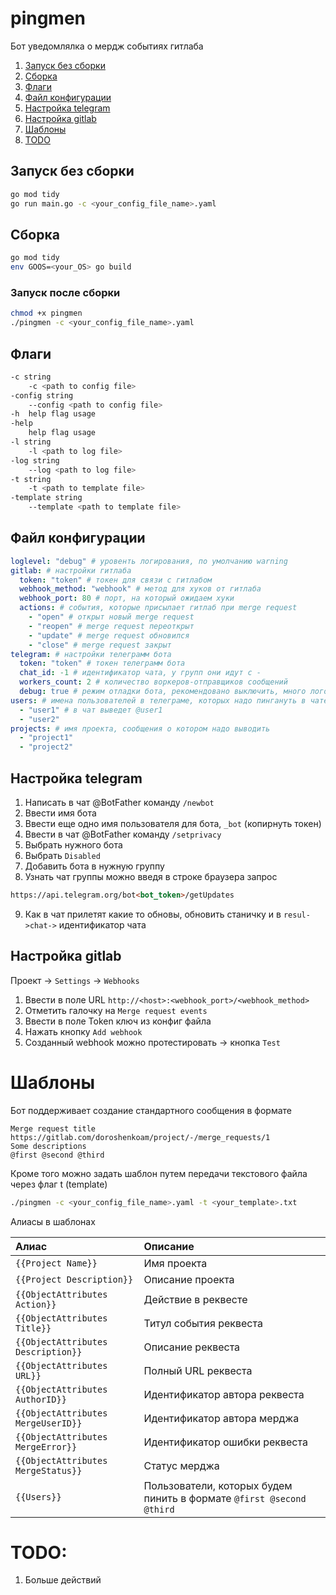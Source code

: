 # pingmen
Бот уведомлялка о мердж событиях гитлаба


1. [Запуск без сборки](#run)
2. [Сборка](#build)
3. [Флаги](#flags)
4. [Файл конфигурации](#cfgfile)
5. [Настройка telegram](#cfgtelegram)
6. [Настройка gitlab](#cfggitlab)
7. [Шаблоны](#template)
8. [TODO](#todo)

## Запуск без сборки <a name="run"></a>
```zsh
go mod tidy
go run main.go -c <your_config_file_name>.yaml
```

## Сборка <a name="build"></a>
```zsh
go mod tidy
env GOOS=<your_OS> go build 
```

### Запуск после сборки
```zsh
chmod +x pingmen
./pingmen -c <your_config_file_name>.yaml
```

## Флаги <a name="flags"></a>
```zsh
-c string
  	-c <path to config file>
-config string
  	--config <path to config file>
-h	help flag usage
-help
  	help flag usage
-l string
  	-l <path to log file>
-log string
  	--log <path to log file>
-t string
  	-t <path to template file>
-template string
  	--template <path to template file>
```

## Файл конфигурации <a name="cfgfile"></a>
```yaml
loglevel: "debug" # уровенть логирования, по умолчанию warning
gitlab: # настройки гитлаба
  token: "token" # токен для связи с гитлабом
  webhook_method: "webhook" # метод для хуков от гитлаба
  webhook_port: 80 # порт, на который ожидаем хуки
  actions: # события, которые присылает гитлаб при merge request
    - "open" # открыт новый merge request
    - "reopen" # merge request переоткрыт
    - "update" # merge request обновился
    - "close" # merge request закрыт
telegram: # настройки телеграмм бота
  token: "token" # токен телеграмм бота
  chat_id: -1 # идентификатор чата, у групп они идут с -
  workers_count: 2 # количество воркеров-отправщиков сообщений
  debug: true # режим отладки бота, рекомендовано выключить, много логов
users: # имена пользователей в телеграме, которых надо пингануть в чате, пишутся без @
  - "user1" # в чат выведет @user1
  - "user2"
projects: # имя проекта, сообщения о котором надо выводить
  - "project1"
  - "project2"
```

## Настройка telegram <a name="cfgtelegram"></a>
1. Написать в чат @BotFather команду ```/newbot```
2. Ввести имя бота
3. Ввести еще одно имя пользователя для бота, ```_bot``` (копирнуть токен)
4. Ввести в чат @BotFather команду ```/setprivacy```
5. Выбрать нужного бота
6. Выбрать ```Disabled```
7. Добавить бота в нужную группу
8. Узнать чат группы можно введя в строке браузера запрос
```html
https://api.telegram.org/bot<bot_token>/getUpdates
```
9. Как в чат прилетят какие то обновы, обновить станичку и в ```resul->chat->``` идентификатор чата

## Настройка gitlab <a name="cfggitlab"></a>
Проект -> ```Settings``` -> ```Webhooks```
1. Ввести в поле URL ```http://<host>:<webhook_port>/<webhook_method>```
2. Отметить галочку на ```Merge request events```
3. Ввести в поле Token ключ из конфиг файла 
4. Нажать кнопку ```Add webhook```
5. Созданный webhook можно протестировать -> кнопка ```Test```

# Шаблоны <a name="template"></a>
Бот поддерживает создание стандартного сообщения в формате
```text
Merge request title
https://gitlab.com/doroshenkoam/project/-/merge_requests/1
Some descriptions
@first @second @third
```
Кроме того можно задать шаблон путем передачи текстового файла через флаг t (template)
```zsh
./pingmen -c <your_config_file_name>.yaml -t <your_template>.txt
```

Алиасы в шаблонах

|Алиас|Описание|
|:----|:-------|
|```{{Project Name}}```|Имя проекта|
|```{{Project Description}}```|Описание проекта|
|```{{ObjectAttributes Action}}```|Действие в реквесте|
|```{{ObjectAttributes Title}}```|Титул события реквеста|
|```{{ObjectAttributes Description}}```|Описание реквеста|
|```{{ObjectAttributes URL}}```|Полный URL реквеста|
|```{{ObjectAttributes AuthorID}}```|Идентификатор автора реквеста|
|```{{ObjectAttributes MergeUserID}}```|Идентификатор автора мерджа|
|```{{ObjectAttributes MergeError}}```|Идентификатор ошибки реквеста|
|```{{ObjectAttributes MergeStatus}}```|Статус мерджа|
|```{{Users}}```|Пользователи, которых будем пинить в формате ```@first @second @third```|

# TODO: <a name="todo"></a>
1. Больше действий